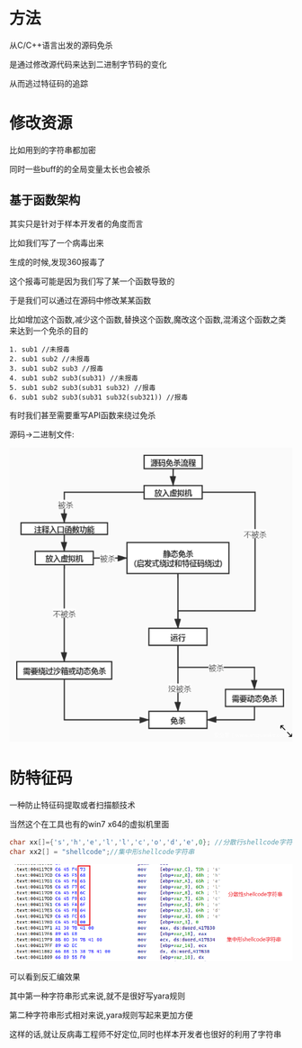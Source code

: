 

# 方法

从C/C++语言出发的源码免杀

是通过修改源代码来达到二进制字节码的变化

从而逃过特征码的追踪



# 修改资源

比如用到的字符串都加密

同时一些buff的的全局变量太长也会被杀



## 基于函数架构

其实只是针对于样本开发者的角度而言

比如我们写了一个病毒出来

生成的时候,发现360报毒了

这个报毒可能是因为我们写了某一个函数导致的

于是我们可以通过在源码中修改某某函数

比如增加这个函数,减少这个函数,替换这个函数,魔改这个函数,混淆这个函数之类 来达到一个免杀的目的

```
1. sub1 //未报毒
2. sub1 sub2 //未报毒
3. sub1 sub2 sub3 //报毒
4. sub1 sub2 sub3(sub31) //未报毒
5. sub1 sub2 sub3(sub31 sub32) //报毒
6. sub1 sub2 sub3(sub31 sub32(sub321)) //报毒
```

有时我们甚至需要重写API函数来绕过免杀





源码->二进制文件: 

![image.png](img/3be4c6d9100944f4a7b673c8490b6f36.png)





# 防特征码



一种防止特征码提取或者扫描额技术

当然这个在工具也有的win7 x64的虚拟机里面

```c
char xx[]={'s','h','e','l','l','c','o','d','e',0}; //分散行shellcode字符串
char xx2[] = "shellcode";//集中形shellcode字符串
```



![image-20230726215029723](img/image-20230726215029723.png)

可以看到反汇编效果

其中第一种字符串形式来说,就不是很好写yara规则

第二种字符串形式相对来说,yara规则写起来更加方便

这样的话,就让反病毒工程师不好定位,同时也样本开发者也很好的利用了字符串